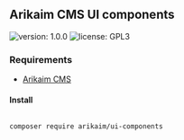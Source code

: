 ## Arikaim CMS UI components
![version: 1.0.0](https://img.shields.io/github/release/arikaim/ui-components.svg)
![license: GPL3](https://img.shields.io/badge/License-GPLv3-blue.svg)



### Requirements   
  * [Arikaim CMS](https://github.com/arikaim/arikaim)


#### Install
```bash

composer require arikaim/ui-components

```
